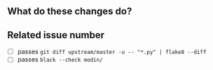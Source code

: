 <!--
Thank you for your contribution!
-->

## What do these changes do?

<!-- Please give a short brief about these changes. -->

## Related issue number

<!-- Are there any issues opened that will be resolved by merging this change? -->

- [ ] passes `git diff upstream/master -u -- "*.py" | flake8 --diff`
- [ ] passes `black --check modin/`
